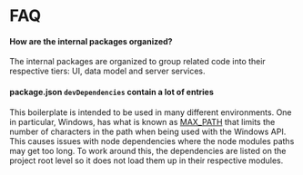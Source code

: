 FAQ
===

#### How are the internal packages organized?

The internal packages are organized to group related code into their
respective tiers: UI, data model and server services.

#### package.json `devDependencies` contain a lot of entries

This boilerplate is intended to be used in many different environments.  One
in particular, Windows, has what is known as [MAX_PATH][1] that limits the
number of characters in the path when being used with the Windows API.  This
causes issues with node dependencies where the node modules paths may get too
long.  To work around this, the dependencies are listed on the project root
level so it does not load them up in their respective modules.

[1]: http://stackoverflow.com/a/1880453/242042